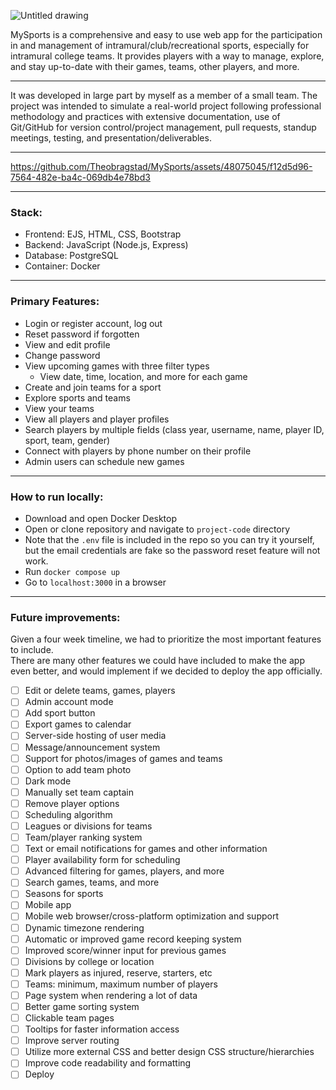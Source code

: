 ![Untitled drawing](https://github.com/Theobragstad/MySports/assets/48075045/ed35bf49-e163-46a5-8037-14189f25f8db)

MySports is a comprehensive and easy to use web app for the participation in and management of intramural/club/recreational sports, especially for intramural college teams. It provides players with a way to manage, explore, and stay up-to-date with their games, teams, other players, and more.
____
It was developed in large part by myself as a member of a small team. The project was intended to simulate a real-world project following professional methodology and practices with extensive documentation, use of Git/GitHub for version control/project management, pull requests, standup meetings, testing, and presentation/deliverables.  

____

https://github.com/Theobragstad/MySports/assets/48075045/f12d5d96-7564-482e-ba4c-069db4e78bd3

_____
### Stack: 
- Frontend: EJS, HTML, CSS, Bootstrap
- Backend: JavaScript (Node.js, Express)
- Database: PostgreSQL
- Container: Docker

____

### Primary Features:
- Login or register account, log out
- Reset password if forgotten
- View and edit profile
- Change password
- View upcoming games with three filter types
  - View date, time, location, and more for each game
 - Create and join teams for a sport
 - Explore sports and teams
 - View your teams
 - View all players and player profiles
  - Search players by multiple fields (class year, username, name, player ID, sport, team, gender)
  - Connect with players by phone number on their profile
 - Admin users can schedule new games

____

### How to run locally: 
- Download and open Docker Desktop
- Open or clone repository and navigate to `project-code` directory
- Note that the `.env` file is included in the repo so you can try it yourself, but the email credentials are fake so the password reset feature will not work.
- Run `docker compose up`
- Go to `localhost:3000` in a browser

____

### Future improvements: 
Given a four week timeline, we had to prioritize the most important features to include.   
There are many other features we could have included to make the app even better, and would implement if we decided to deploy the app officially.  

- [ ] Edit or delete teams, games, players
- [ ] Admin account mode
- [ ] Add sport button
- [ ] Export games to calendar
- [ ] Server-side hosting of user media
- [ ] Message/announcement system
- [ ] Support for photos/images of games and teams
- [ ] Option to add team photo
- [ ] Dark mode
- [ ] Manually set team captain
- [ ] Remove player options
- [ ] Scheduling algorithm
- [ ] Leagues or divisions for teams
- [ ] Team/player ranking system
- [ ] Text or email notifications for games and other information
- [ ] Player availability form for scheduling
- [ ] Advanced filtering for games, players, and more
- [ ] Search games, teams, and more
- [ ] Seasons for sports
- [ ] Mobile app
- [ ] Mobile web browser/cross-platform optimization and support
- [ ] Dynamic timezone rendering
- [ ] Automatic or improved game record keeping system
- [ ] Improved score/winner input for previous games
- [ ] Divisions by college or location
- [ ] Mark players as injured, reserve, starters, etc
- [ ] Teams: minimum, maximum number of players
- [ ] Page system when rendering a lot of data
- [ ] Better game sorting system
- [ ] Clickable team pages
- [ ] Tooltips for faster information access
- [ ] Improve server routing
- [ ] Utilize more external CSS and better design CSS structure/hierarchies
- [ ] Improve code readability and formatting
- [ ] Deploy
